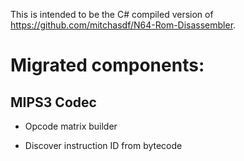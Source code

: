 This is intended to be the C# compiled version of https://github.com/mitchasdf/N64-Rom-Disassembler.

# Migrated components:

## MIPS3 Codec

* Opcode matrix builder

* Discover instruction ID from bytecode
